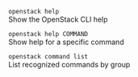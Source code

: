 `openstack help`  
Show the OpenStack CLI help

`openstack help COMMAND`  
Show help for a specific command

`openstack command list`  
List recognized commands by group
